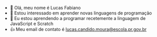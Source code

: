 - 👋 Olá, meu nome é Lucas Fabiano
- 👀 Estou interessado em aprender novas linguagens de programação
- 🌱 Eu estou aprendendo a programar recetemente a linguagem de JavaScript e Scratch
- :+1: Meu email de contato é lucas.candido.moura@escola.pr.gov.br
